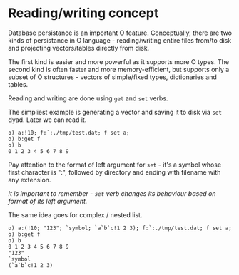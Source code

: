 # Reading/writing concept

Database persistance is an important O feature. Conceptually, there are two kinds of persistance in O language - reading/writing entire files from/to disk and projecting vectors/tables directly from disk.

The first kind is easier and more powerful as it supports more O types.
The second kind is often faster and more memory-efficient, but supports only a subset of O structures - vectors of simple/fixed types, dictionaries and tables.

Reading and writing are done using ```get``` and ```set``` verbs.

The simpliest example is generating a vector and saving it to disk via ```set``` dyad. Later we can read it.
```o
o) a:!10; f:`:./tmp/test.dat; f set a;
o) b:get f
o) b
0 1 2 3 4 5 6 7 8 9
```

Pay attention to the format of left argument for ```set``` - it's a symbol whose first character is ":", followed by directory and ending with filename with any extension.

_It is important to remember - ```set``` verb changes its behaviour based on format of its left argument._

The same idea goes for complex / nested list.
```o
o) a:(!10; "123"; `symbol; `a`b`c!1 2 3); f:`:./tmp/test.dat; f set a;
o) b:get f
o) b
0 1 2 3 4 5 6 7 8 9
"123"
`symbol
(`a`b`c!1 2 3)
```
